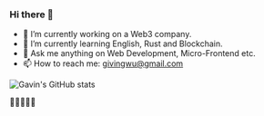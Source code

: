 ### Hi there 👋

- 🔭 I’m currently working on a Web3 company.
- 🌱 I’m currently learning English, Rust and Blockchain.
- 💬 Ask me anything on Web Development, Micro-Frontend etc.
- 📫 How to reach me: givingwu@gmail.com

![Gavin's GitHub stats](https://github-readme-stats.vercel.app/api?username=givingwu&show_icons=true)

🚀🚀🚀🚀🚀
